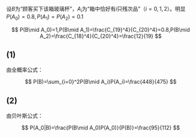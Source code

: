 设$B$为“顾客买下该箱玻璃杯”，$A_i$为“箱中恰好有$i$只残次品”（$i=0,1,2$）。明显$P(A_0)=0.8,P(A_1)=P(A_2)=0.1$

$$
P(B\mid A_0)=1,P(B\mid A_1)=\frac{C_{19}^4}{C_{20}^4}=0.8,P(B\mid A_2)=\frac{C_{18}^4}{C_{20}^4}=\frac{12}{19}
$$

## (1)

由全概率公式：

$$
P(B)=\sum_{i=0}^2P(B\mid A_i)P(A_i)=\frac{448}{475}
$$

## (2)

由贝叶斯公式：

$$
P(A_0|B)=\frac{P(B\mid A_0)P(A_0)}{P(B)}=\frac{95}{112}
$$
